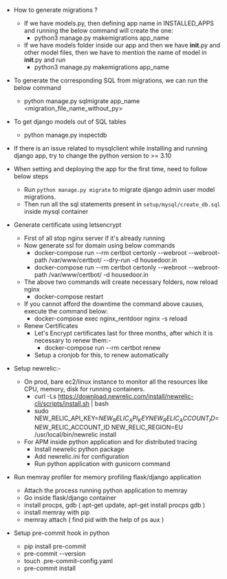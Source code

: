 - How to generate migrations ?
    - If we have models.py, then defining app name in INSTALLED_APPS and running the below command will create the one:
        - python3 manage.py makemigrations app_name
    - If we have models folder inside our app and then we have __init__.py and other model files, then we have to mention the name of model in __init__.py and run
        - python3 manage.py makemigrations app_name

- To generate the corresponding SQL from migrations, we can run the below command
    - python manage.py sqlmigrate app_name <migration_file_name_without_py>

- To get django models out of SQL tables
    - python manage.py inspectdb

- If there is an issue related to mysqlclient while installing and running django app, try to change the python version to >= 3.10

- When setting and deploying the app for the first time, need to follow below steps
    - Run `python manage.py migrate` to migrate django admin user model migrations.
    - Then run all the sql statements present in `setup/mysql/create_db.sql` inside mysql container

- Generate certificate using letsencrypt
    - First of all stop nginx server if it's already running
    - Now generate ssl for domain using below commands
        - docker-compose run --rm certbot certonly --webroot --webroot-path /var/www/certbot/ --dry-run -d housedoor.in
        - docker-compose run --rm certbot certonly --webroot --webroot-path /var/www/certbot/ -d housedoor.in
    - The above two commands will create necessary folders, now reload nginx
        - docker-compose restart
    - If you cannot afford the downtime the command above causes, execute the command below:
        - docker-compose exec nginx_rentdoor nginx -s reload
    - Renew Certificates
        - Let's Encrypt certificates last for three months, after which it is necessary to renew them:-
            - docker-compose run --rm certbot renew
        - Setup a cronjob for this, to renew automatically

- Setup newrelic:-
    - On prod, bare ec2/linux instance to monitor all the resources like CPU, memory, disk for running containers.
        - curl -Ls https://download.newrelic.com/install/newrelic-cli/scripts/install.sh | bash
        - sudo NEW_RELIC_API_KEY=$NEW_RELIC_API_KEY NEW_RELIC_ACCOUNT_ID=$NEW_RELIC_ACCOUNT_ID NEW_RELIC_REGION=EU /usr/local/bin/newrelic install
    - For APM inside python application and for distributed tracing
        - Install newrelic python package
        - Add newrelic.ini for configuration
        - Run python application with gunicorn command

- Run memray profiler for memory profiling flask/django application
    - Attach the process running python application to memray
    - Go inside flask/django container
    - install procps, gdb ( apt-get update, apt-get install procps gdb )
    - install memray with pip
    - memray attach <pid> ( find pid with the help of ps aux )

- Setup pre-commit hook in python
    - pip install pre-commit
    - pre-commit --version
    - touch .pre-commit-config.yaml
    - pre-commit install
